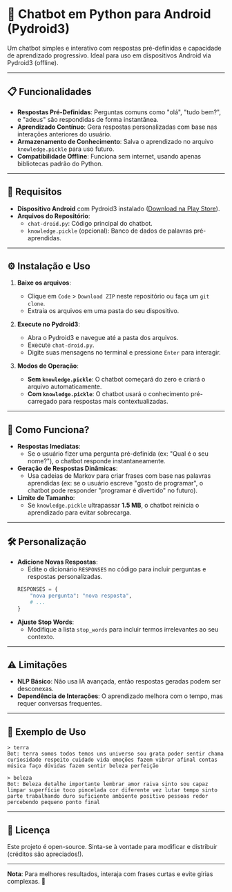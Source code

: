 # 🤖 Chatbot em Python para Android (Pydroid3)  

Um chatbot simples e interativo com respostas pré-definidas e capacidade de aprendizado progressivo. Ideal para uso em dispositivos Android via Pydroid3 (offline).  

---

## 📋 Funcionalidades  
- **Respostas Pré-Definidas**: Perguntas comuns como "olá", "tudo bem?", e "adeus" são respondidas de forma instantânea.  
- **Aprendizado Contínuo**: Gera respostas personalizadas com base nas interações anteriores do usuário.  
- **Armazenamento de Conhecimento**: Salva o aprendizado no arquivo `knowledge.pickle` para uso futuro.  
- **Compatibilidade Offline**: Funciona sem internet, usando apenas bibliotecas padrão do Python.  

---

## 📲 Requisitos  
- **Dispositivo Android** com Pydroid3 instalado ([Download na Play Store](https://play.google.com/store/apps/details?id=ru.iiec.pydroid3)).  
- **Arquivos do Repositório**:  
  - `chat-droid.py`: Código principal do chatbot.  
  - `knowledge.pickle` (opcional): Banco de dados de palavras pré-aprendidas.  

---

## ⚙️ Instalação e Uso  
1. **Baixe os arquivos**:  
   - Clique em `Code` > `Download ZIP` neste repositório ou faça um `git clone`.  
   - Extraia os arquivos em uma pasta do seu dispositivo.  

2. **Execute no Pydroid3**:  
   - Abra o Pydroid3 e navegue até a pasta dos arquivos.  
   - Execute `chat-droid.py`.  
   - Digite suas mensagens no terminal e pressione `Enter` para interagir.  

3. **Modos de Operação**:  
   - **Sem `knowledge.pickle`**: O chatbot começará do zero e criará o arquivo automaticamente.  
   - **Com `knowledge.pickle`**: O chatbot usará o conhecimento pré-carregado para respostas mais contextualizadas.  

---

## 🧠 Como Funciona?  
- **Respostas Imediatas**:  
  - Se o usuário fizer uma pergunta pré-definida (ex: "Qual é o seu nome?"), o chatbot responde instantaneamente.  
- **Geração de Respostas Dinâmicas**:  
  - Usa cadeias de Markov para criar frases com base nas palavras aprendidas (ex: se o usuário escreve "gosto de programar", o chatbot pode responder "programar é divertido" no futuro).  
- **Limite de Tamanho**:  
  - Se `knowledge.pickle` ultrapassar **1.5 MB**, o chatbot reinicia o aprendizado para evitar sobrecarga.  

---

## 🛠 Personalização  
- **Adicione Novas Respostas**:  
  - Edite o dicionário `RESPONSES` no código para incluir perguntas e respostas personalizadas.  
  ```python  
  RESPONSES = {  
      "nova pergunta": "nova resposta",  
      # ...  
  }  
  ```  
- **Ajuste Stop Words**:  
  - Modifique a lista `stop_words` para incluir termos irrelevantes ao seu contexto.  

---

## ⚠️ Limitações  
- **NLP Básico**: Não usa IA avançada, então respostas geradas podem ser desconexas.  
- **Dependência de Interações**: O aprendizado melhora com o tempo, mas requer conversas frequentes.  

---

## 📝 Exemplo de Uso  
```  
> terra  
Bot: terra somos todos temos uns universo sou grata poder sentir chama curiosidade respeito cuidado vida emoções fazem vibrar afinal contas música faço dúvidas fazem sentir beleza perfeição 

> beleza  
Bot: Beleza detalhe importante lembrar amor raiva sinto sou capaz limpar superfície toco pincelada cor diferente vez lutar tempo sinto parte trabalhando duro suficiente ambiente positivo pessoas redor percebendo pequeno ponto final   
```  

---

## 📄 Licença  
Este projeto é open-source. Sinta-se à vontade para modificar e distribuir (créditos são apreciados!).  

--- 

**Nota**: Para melhores resultados, interaja com frases curtas e evite gírias complexas. 🚀
